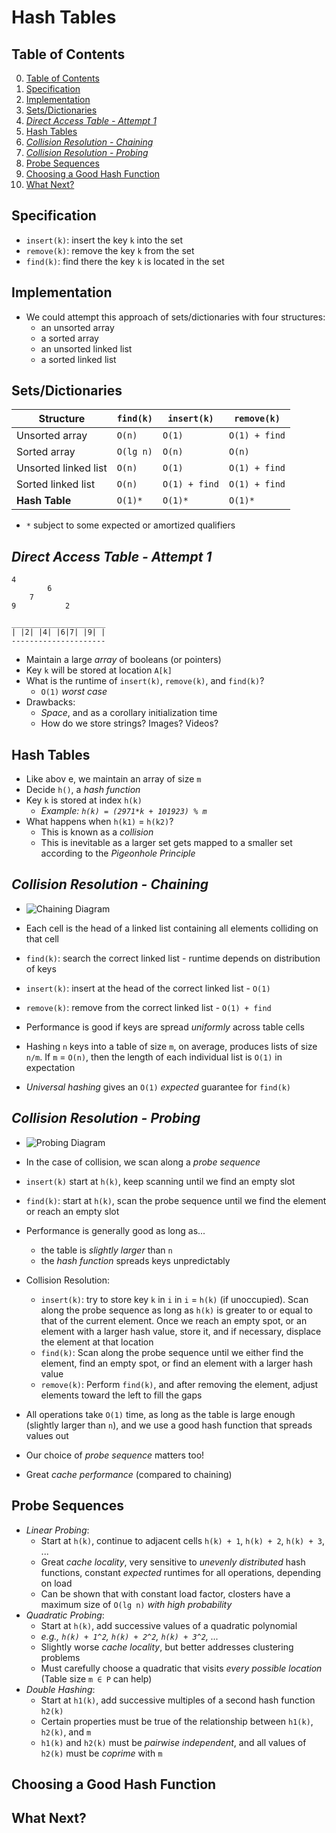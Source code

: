 # Hash Tables

## Table of Contents

0. [Table of Contents](#table-of-contents)
1. [Specification](#specification)
2. [Implementation](#implementation)
3. [Sets/Dictionaries](#setsdictionaries)
4. [*Direct Access Table - Attempt 1*](#direct-access-table---attempt-1)
5. [Hash Tables](#hash-tables-1)
6. [*Collision Resolution - Chaining*](#collision-resolution---chaining)
7. [*Collision Resolution - Probing*](#collision-resolution---probing)
8. [Probe Sequences](#probe-sequences)
9. [Choosing a Good Hash Function](#choosing-a-good-hash-function)
10. [What Next?](#what-next)

## Specification

- `insert(k)`: insert the key `k` into the set
- `remove(k)`: remove the key `k` from the set
- `find(k)`: find there the key `k` is located in the set

## Implementation

- We could attempt this approach of sets/dictionaries with four structures:
    - an unsorted array
    - a sorted array
    - an unsorted linked list
    - a sorted linked list

## Sets/Dictionaries

| Structure             | `find(k)`  | `insert(k)`  | `remove(k)`  |
|-----------------------|-----------|-------------|-------------|
| Unsorted array       | `O(n)`    | `O(1)`      | `O(1) + find`  |
| Sorted array         | `O(lg n)` | `O(n)`      | `O(n)`      |
| Unsorted linked list | `O(n)`    | `O(1)`      | `O(1) + find`  |
| Sorted linked list   | `O(n)`    | `O(1) + find` | `O(1) + find` |
| **Hash Table**       | `O(1)*`   | `O(1)*`     | `O(1)*`     |

- `*` subject to some expected or amortized qualifiers

## *Direct Access Table - Attempt 1*

```text
4     
        6
    7
9           2
```
```text
_____________________
| |2| |4| |6|7| |9| |
---------------------
```
- Maintain a large *array* of booleans (or pointers)
- Key `k` will be stored at location `A[k]`
- What is the runtime of `insert(k)`, `remove(k)`, and `find(k)`?
    - `O(1)` *worst case*
- Drawbacks:
    - *Space*, and as a corollary initialization time
    - How do we store strings? Images? Videos?

## Hash Tables

- Like abov e, we maintain an array of size `m`
- Decide `h()`, a *hash function*
- Key `k` is stored at index `h(k)`
    - *Example: `h(k) = (2971*k + 101923) % m`*
- What happens when `h(k1)` = `h(k2)`?
    - This is known as a *collision*
    - This is inevitable as a larger set gets mapped to a smaller set according to the *Pigeonhole Principle*

## *Collision Resolution - Chaining*

- ![Chaining Diagram](https://he-s3.s3.amazonaws.com/media/uploads/0e2c706.png)

- Each cell is the head of a linked list containing all elements colliding on that cell
- `find(k)`: search the correct linked list - runtime depends on distribution of keys
- `insert(k)`: insert at the head of the correct linked list - `O(1)`
- `remove(k)`: remove from the correct linked list - `O(1) + find`
- Performance is good if keys are spread *uniformly* across table cells
- Hashing `n` keys into a table of size `m`, on average, produces lists of size `n/m`. If `m` = `O(n)`, then the length of each individual list is `O(1)` in expectation
- *Universal hashing* gives an `O(1)` *expected* guarantee for `find(k)`

## *Collision Resolution - Probing*

- ![Probing Diagram](https://image2.slideserve.com/4862991/hash-table-using-linear-probing-open-addressing-l.jpg)

- In the case of collision, we scan along a *probe sequence*
- `insert(k)` start at `h(k)`, keep scanning until we find an empty slot
- `find(k)`: start at `h(k)`, scan the probe sequence until we find the element or reach an empty slot
- Performance is generally good as long as...
    - the table is *slightly larger* than `n`
    - the *hash function* spreads keys unpredictably
- Collision Resolution:
    - `insert(k)`: try to store key `k` in `i` in `i` = `h(k)` (if unoccupied). Scan along the probe sequence as long as `h(k)` is greater to or equal to that of the current element. Once we reach an empty spot, or an element with a larger hash value, store it, and if necessary, displace the element at that location
    - `find(k)`: Scan along the probe sequence until we either find the element, find an empty spot, or find an element with a larger hash value
    - `remove(k)`: Perform `find(k)`, and after removing the element, adjust elements toward the left to fill the gaps
- All operations take `O(1)` time, as long as the table is large enough (slightly larger than `n`), and we use a good hash function that spreads values out
- Our choice of *probe sequence* matters too!
- Great *cache performance* (compared to chaining)

## Probe Sequences

- *Linear Probing*:
    - Start at `h(k)`, continue to adjacent cells `h(k) + 1`, `h(k) + 2`, `h(k) + 3`, ...
    - Great *cache locality*, very sensitive to *unevenly distributed* hash functions, constant *expected* runtimes for all operations, depending on load
    - Can be shown that with constant load factor, closters have a maximum size of `O(lg n)` *with high probability*
- *Quadratic Probing*: 
    - Start at `h(k)`, add successive values of a quadratic polynomial
    - *e.g., `h(k) + 1^2`, `h(k) + 2^2`, `h(k) + 3^2`, ...*
    - Slightly worse *cache locality*, but better addresses clustering problems
    - Must carefully choose a quadratic that visits *every possible location* (Table size `m ∈ P` can help)
- *Double Hashing*:
    - Start at `h1(k)`, add successive multiples of a second hash function `h2(k)`
    - Certain properties must be true of the relationship between `h1(k)`, `h2(k)`, and `m`
    - `h1(k)` and `h2(k)` must be *pairwise independent*, and all values of `h2(k)` must be *coprime* with `m`

## Choosing a Good Hash Function

## What Next?

